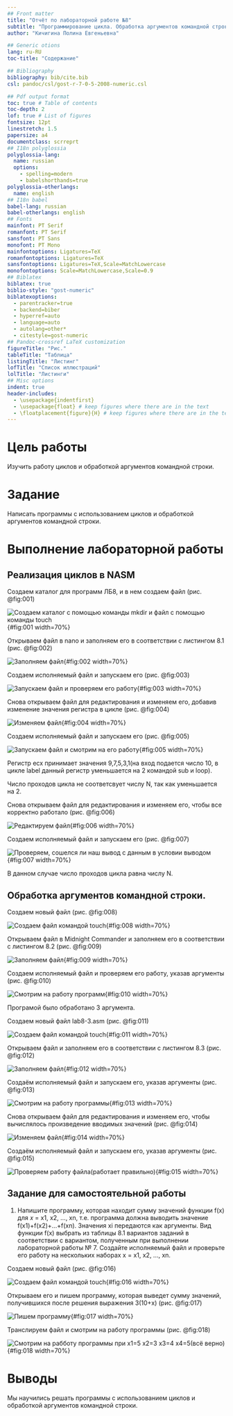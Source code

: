 ```yaml
---
## Front matter
title: "Отчёт по лабораторной работе №8"
subtitle: "Программирование цикла. Обработка аргументов командной строки."
author: "Кичигина Полина Евгеньевна"

## Generic otions
lang: ru-RU
toc-title: "Содержание"

## Bibliography
bibliography: bib/cite.bib
csl: pandoc/csl/gost-r-7-0-5-2008-numeric.csl

## Pdf output format
toc: true # Table of contents
toc-depth: 2
lof: true # List of figures
fontsize: 12pt
linestretch: 1.5
papersize: a4
documentclass: scrreprt
## I18n polyglossia
polyglossia-lang:
  name: russian
  options:
	- spelling=modern
	- babelshorthands=true
polyglossia-otherlangs:
  name: english
## I18n babel
babel-lang: russian
babel-otherlangs: english
## Fonts
mainfont: PT Serif
romanfont: PT Serif
sansfont: PT Sans
monofont: PT Mono
mainfontoptions: Ligatures=TeX
romanfontoptions: Ligatures=TeX
sansfontoptions: Ligatures=TeX,Scale=MatchLowercase
monofontoptions: Scale=MatchLowercase,Scale=0.9
## Biblatex
biblatex: true
biblio-style: "gost-numeric"
biblatexoptions:
  - parentracker=true
  - backend=biber
  - hyperref=auto
  - language=auto
  - autolang=other*
  - citestyle=gost-numeric
## Pandoc-crossref LaTeX customization
figureTitle: "Рис."
tableTitle: "Таблица"
listingTitle: "Листинг"
lofTitle: "Список иллюстраций"
lolTitle: "Листинги"
## Misc options
indent: true
header-includes:
  - \usepackage{indentfirst}
  - \usepackage{float} # keep figures where there are in the text
  - \floatplacement{figure}{H} # keep figures where there are in the text
---
```


# Цель работы

Изучить работу циклов и обработкой аргументов командной строки.

# Задание

Написать программы с использованием циклов и обработкой аргументов командной строки.

# Выполнение лабораторной работы

## Реализация циклов в NASM

Создаем каталог для программ ЛБ8, и в нем создаем файл (рис. @fig:001)

![Создаем каталог с помощью команды mkdir и файл с помощью команды touch](image/1.png){#fig:001 width=70%}

Открываем файл в nano и заполняем его в соответствии с листингом 8.1 (рис. @fig:002)

![Заполняем файл](image/2.png){#fig:002 width=70%}

Создаем исполняемый файл и запускаем его (рис. @fig:003)

![Запускаем файл и проверяем его работу](image/3.png){#fig:003 width=70%}

Снова открываем файл для редактирования и изменяем его, добавив изменение значения регистра в цикле (рис. @fig:004)

![Изменяем файл](image/4.png){#fig:004 width=70%}

Создаем исполняемый файл и запускаем его (рис. @fig:005)

![Запускаем файл и смотрим на его работу](image/5.png){#fig:005 width=70%}

Регистр ecx принимает значения 9,7,5,3,1(на вход подается число 10, в цикле label данный регистр уменьшается на 2 командой sub и loop).

Число проходов цикла не соответсвует числу N, так как уменьшается на 2.

Снова открываем файл для редактирования и изменяем его, чтобы все корректно работало (рис. @fig:006)

![Редактируем файл](image/6.png){#fig:006 width=70%}

Создаем исполняемый файл и запускаем его (рис. @fig:007)

![Проверяем, сошелся ли наш вывод с данным в условии выводом](image/7.png){#fig:007 width=70%}

В данном случае число проходов цикла равна числу N.

## Обработка аргументов командной строки.

Создаем новый файл (рис. @fig:008)

![Создаем файл командой touch](image/8.png){#fig:008 width=70%}

Открываем файл в Midnight Commander и заполняем его в соответствии с листингом 8.2 (рис. @fig:009)

![Заполняем файл](image/9.png){#fig:009 width=70%}

Создаем исполняемый файл и проверяем его работу, указав аргументы (рис. @fig:010)

![Смотрим на работу программ](image/10.png){#fig:010 width=70%}

Програмой было обработано 3 аргумента.

Создаем новый файл lab8-3.asm (рис. @fig:011)

![Создаем файл командой touch](image/11.png){#fig:011 width=70%}

Открываем файл и заполняем его в соответствии с листингом 8.3 (рис. @fig:012)

![Заполняем файл](image/12.png){#fig:012 width=70%}

Создаём исполняемый файл и запускаем его, указав аргументы (рис. @fig:013)

![Смотрим на работу программы](image/13.png){#fig:013 width=70%}

Снова открываем файл для редактирования и изменяем его, чтобы вычислялось произведение вводимых значений (рис. @fig:014)

![Изменяем файл](image/14.png){#fig:014 width=70%}

Создаём исполняемый файл и запускаем его, указав аргументы (рис. @fig:015)

![Проверяем работу файла(работает правильно)](image/15.png){#fig:015 width=70%}

## Задание для самостоятельной работы

1. Напишите программу, которая находит сумму значений функции f(x) для 𝑥 = x1, x2, ..., xn, т.е. программа должна выводить значение f(x1)+f(x2)+...+f(xn). Значения xi передаются как аргументы. Вид функции f(x) выбрать из таблицы 8.1 вариантов заданий в соответствии с вариантом, полученным при выполнении лабораторной работы № 7. Создайте исполняемый файл и проверьте его работу на нескольких наборах x = x1, x2, ..., xn.

Создаем новый файл (рис. @fig:016)

![Создаем файл командой touch](image/16.png){#fig:016 width=70%}

Открываем его и пишем программу, которая выведет сумму значений, получившихся после решения выражения 3(10+x) (рис. @fig:017)

![Пишем программу](image/17.png){#fig:017 width=70%}

Транслируем файл и смотрим на работу программы (рис. @fig:018)

![Смотрим на рабботу программы при x1=5 x2=3 x3=4 x4=5(всё верно)](image/18.png){#fig:018 width=70%}

# Выводы

Мы научились решать программы с использованием циклов и обработкой аргументов командной строки.

